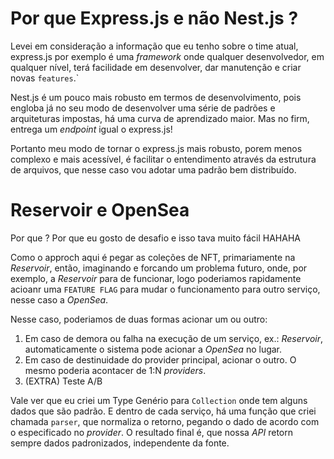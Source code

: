 # Por que Express.js e não Nest.js ?

Levei em consideração a informação que eu tenho sobre o time atual, express.js por exemplo é uma _framework_
onde qualquer desenvolvedor, em qualquer nível, terá facilidade em desenvolver, dar manutenção e criar novas `features`.`

Nest.js é um pouco mais robusto em termos de desenvolvimento, pois engloba já no seu modo de desenvolver uma série de padrões e
arquiteturas impostas, há uma curva de aprendizado maior. Mas no firm, entrega um _endpoint_ igual o express.js!

Portanto meu modo de tornar o express.js mais robusto, porem menos complexo e mais acessível, é facilitar o entendimento
através da estrutura de arquivos, que nesse caso vou adotar uma padrão bem distribuído.

# Reservoir e OpenSea

Por que ? Por que eu gosto de desafio e isso tava muito fácil HAHAHA

Como o approch aqui é pegar as coleções de NFT, primariamente na _Reservoir_, então, imaginando e forcando um problema futuro, onde, por exemplo,
a _Reservoir_ para de funcionar, logo poderiamos rapidamente acioanr uma `FEATURE FLAG` para mudar o funcionamento para outro serviço, nesse caso a _OpenSea_.

Nesse caso, poderiamos de duas formas acionar um ou outro:

1. Em caso de demora ou falha na execução de um serviço, ex.: _Reservoir_, automaticamente o sistema pode acionar a _OpenSea_ no lugar.
2. Em caso de destinuidade do provider principal, acionar o outro. O mesmo poderia acontacer de 1:N _providers_.
3. (EXTRA) Teste A/B

Vale ver que eu criei um Type Genério para `Collection` onde tem alguns dados que são padrão. E dentro de cada serviço, há uma função que criei chamada `parser`, que
normaliza o retorno, pegando o dado de acordo com o especificado no _provider_. O resultado final é, que nossa _API_ retorn sempre dados padronizados, independente da fonte.

